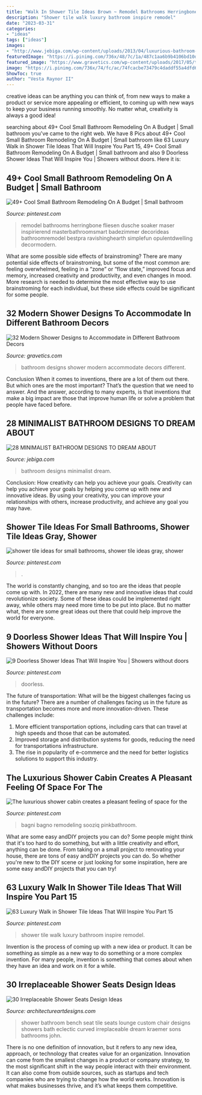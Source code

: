 ```yaml
---
title: "Walk In Shower Tile Ideas Brown ~ Remodel Bathrooms Herringbone Fliesen Dusche Soaker Maser Inspirierend Masterbathroomsmart Badezimmer Decorideas Bathroomremodel Bestpra Ravishinghearth Simplefun Opulentdwelling Decormodern"
description: "Shower tile walk luxury bathroom inspire remodel"
date: "2023-03-31"
categories:
- "ideas"
tags: ["ideas"]
images:
- "http://www.jebiga.com/wp-content/uploads/2013/04/luxurious-bathroom-design.jpg"
featuredImage: "https://i.pinimg.com/736x/48/7c/1a/487c1aa6b9b4106bd10d12309459d718.jpg"
featured_image: "https://www.gravetics.com/wp-content/uploads/2017/05/tiny-bathroom-designs.jpg"
image: "https://i.pinimg.com/736x/74/fc/ac/74fcacbe73479c4daddf55a4dfd6ad4f.jpg"
ShowToc: true
author: "Vesta Raynor II"
---
```



creative ideas can be anything you can think of, from new ways to make a product or service more appealing or efficient, to coming up with new ways to keep your business running smoothly. No matter what, creativity is always a good idea!

	

		
searching about 49+ Cool Small Bathroom Remodeling On A Budget | Small bathroom you've came to the right web. We have 8 Pics about 49+ Cool Small Bathroom Remodeling On A Budget | Small bathroom like 63 Luxury Walk in Shower Tile Ideas That Will Inspire You Part 15, 49+ Cool Small Bathroom Remodeling On A Budget | Small bathroom and also 9 Doorless Shower Ideas That Will Inspire You | Showers without doors. Here it is:
		
    
## 49+ Cool Small Bathroom Remodeling On A Budget | Small Bathroom

<img loading=lazy src="https://i.pinimg.com/736x/48/7c/1a/487c1aa6b9b4106bd10d12309459d718.jpg" onerror="this.onerror=null;this.src='https://tse2.mm.bing.net/th?id=OIP.qJtXjKMDQYA0qrNdmghJwwHaNK&amp;pid=15.1';" alt="49+ Cool Small Bathroom Remodeling On A Budget | Small bathroom">

_Source: pinterest.com_

>remodel bathrooms herringbone fliesen dusche soaker maser inspirierend masterbathroomsmart badezimmer decorideas bathroomremodel bestpra ravishinghearth simplefun opulentdwelling decormodern. 

	

What are some possible side effects of brainstroming?
There are many potential side effects of brainstroming, but some of the most common are: feeling overwhelmed, feeling in a “zone” or “flow state,” improved focus and memory, increased creativity and productivity, and even changes in mood. More research is needed to determine the most effective way to use brainstroming for each individual, but these side effects could be significant for some people.

    
## 32 Modern Shower Designs To Accommodate In Different Bathroom Decors

<img loading=lazy src="https://www.gravetics.com/wp-content/uploads/2017/05/tiny-bathroom-designs.jpg" onerror="this.onerror=null;this.src='https://tse1.mm.bing.net/th?id=OIP.LgVk7oAPjtOBylVqzhmxBAHaJ5&amp;pid=15.1';" alt="32 Modern Shower Designs to Accommodate in Different Bathroom Decors">

_Source: gravetics.com_

>bathroom designs shower modern accommodate decors different. 

	

Conclusion
When it comes to inventions, there are a lot of them out there. But which ones are the most important? That’s the question that we need to answer. And the answer, according to many experts, is that inventions that make a big impact are those that improve human life or solve a problem that people have faced before.

    
## 28 MINIMALIST BATHROOM DESIGNS TO DREAM ABOUT

<img loading=lazy src="http://www.jebiga.com/wp-content/uploads/2013/04/luxurious-bathroom-design.jpg" onerror="this.onerror=null;this.src='https://tse2.mm.bing.net/th?id=OIP.Q6GwLmRtaPYr0-0vCu1YgwHaLI&amp;pid=15.1';" alt="28 MINIMALIST BATHROOM DESIGNS TO DREAM ABOUT">

_Source: jebiga.com_

>bathroom designs minimalist dream. 

	

Conclusion: How creativity can help you achieve your goals.
Creativity can help you achieve your goals by helping you come up with new and innovative ideas. By using your creativity, you can improve your relationships with others, increase productivity, and achieve any goal you may have.

    
## Shower Tile Ideas For Small Bathrooms, Shower Tile Ideas Gray, Shower

<img loading=lazy src="https://i.pinimg.com/736x/a7/6c/66/a76c665c93b950a2b32e16989958904e.jpg" onerror="this.onerror=null;this.src='https://tse1.mm.bing.net/th?id=OIP.jqHJHFieNBSwlmX01pBStQHaLH&amp;pid=15.1';" alt="shower tile ideas for small bathrooms, shower tile ideas gray, shower">

_Source: pinterest.com_

>. 

	

The world is constantly changing, and so too are the ideas that people come up with. In 2022, there are many new and innovative ideas that could revolutionize society. Some of these ideas could be implemented right away, while others may need more time to be put into place. But no matter what, there are some great ideas out there that could help improve the world for everyone.

    
## 9 Doorless Shower Ideas That Will Inspire You | Showers Without Doors

<img loading=lazy src="https://i.pinimg.com/736x/74/fc/ac/74fcacbe73479c4daddf55a4dfd6ad4f.jpg" onerror="this.onerror=null;this.src='https://tse3.mm.bing.net/th?id=OIP.ml3c0fUnIkP2IU6AZeLXBgHaLI&amp;pid=15.1';" alt="9 Doorless Shower Ideas That Will Inspire You | Showers without doors">

_Source: pinterest.com_

>doorless. 

	

The future of transportation: What will be the biggest challenges facing us in the future?
There are a number of challenges facing us in the future as transportation becomes more and more innovation-driven. These challenges include: 
1) More efficient transportation options, including cars that can travel at high speeds and those that can be automated.
2) Improved storage and distribution systems for goods, reducing the need for transportations infrastructure. 
3) The rise in popularity of e-commerce and the need for better logistics solutions to support this industry.

    
## The Luxurious Shower Cabin Creates A Pleasant Feeling Of Space For The

<img loading=lazy src="https://i.pinimg.com/736x/ba/3a/d1/ba3ad1a003b41d84f5abea506642266a.jpg" onerror="this.onerror=null;this.src='https://tse3.mm.bing.net/th?id=OIP.pdn6aDoxyL4IslTLL1vikwHaLH&amp;pid=15.1';" alt="The luxurious shower cabin creates a pleasant feeling of space for the">

_Source: pinterest.com_

>bagni bagno remodeling sooziq pinkbathroom. 

	

What are some easy andDIY projects you can do?
Some people might think that it's too hard to do something, but with a little creativity and effort, anything can be done. From taking on a small project to renovating your house, there are tons of easy andDIY projects you can do. So whether you're new to the DIY scene or just looking for some inspiration, here are some easy andDIY projects that you can try!

    
## 63 Luxury Walk In Shower Tile Ideas That Will Inspire You Part 15

<img loading=lazy src="https://i.pinimg.com/736x/9d/8a/2b/9d8a2bb7cc95d8db56d1c80c6c1aa199.jpg" onerror="this.onerror=null;this.src='https://tse3.mm.bing.net/th?id=OIP.MX_tU-U0EfHxGPGmzWIcVgHaMV&amp;pid=15.1';" alt="63 Luxury Walk in Shower Tile Ideas That Will Inspire You Part 15">

_Source: pinterest.com_

>shower tile walk luxury bathroom inspire remodel. 

	

Invention is the process of coming up with a new idea or product. It can be something as simple as a new way to do something or a more complex invention. For many people, invention is something that comes about when they have an idea and work on it for a while.

    
## 30 Irreplaceable Shower Seats Design Ideas

<img loading=lazy src="http://www.architectureartdesigns.com/wp-content/uploads/2013/07/JKandSons._com.jpg" onerror="this.onerror=null;this.src='https://tse3.mm.bing.net/th?id=OIP.mSOKBYnNk_lmUt9OfaDpTwAAAA&amp;pid=15.1';" alt="30 Irreplaceable Shower Seats Design Ideas">

_Source: architectureartdesigns.com_

>shower bathroom bench seat tile seats lounge custom chair designs showers bath eclectic curved irreplaceable dream kraemer sons bathrooms john. 

	

There is no one definition of innovation, but it refers to any new idea, approach, or technology that creates value for an organization. Innovation can come from the smallest changes in a product or company strategy, to the most significant shift in the way people interact with their environment. It can also come from outside sources, such as startups and tech companies who are trying to change how the world works. Innovation is what makes businesses thrive, and it’s what keeps them competitive.

